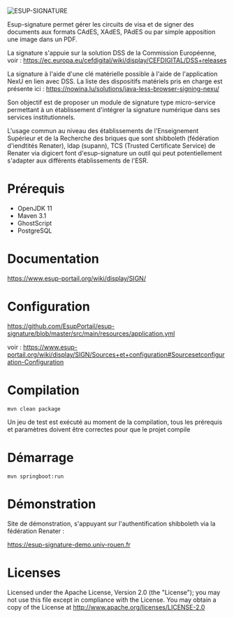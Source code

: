 ![ESUP-SIGNATURE](https://www.esup-portail.org/wiki/download/thumbnails/681148422/logo.png?version=1&modificationDate=1590494242000&api=v2)

Esup-signature permet gérer les circuits de visa et de signer des documents aux formats CAdES, XAdES, PAdES ou par simple apposition une image dans un PDF.

La signature s'appuie sur la solution DSS de la Commission Européenne, voir :
https://ec.europa.eu/cefdigital/wiki/display/CEFDIGITAL/DSS+releases

La signature à l'aide d'une clé matérielle possible à l'aide de l'application NexU en lien avec DSS. La liste des dispositifs matériels pris en charge est présente ici : https://nowina.lu/solutions/java-less-browser-signing-nexu/

Son objectif est de proposer un module de signature type micro-service permettant à un établissement d'intégrer la signature numérique dans ses services institutionnels.

L'usage commun au niveau des établissements de l'Enseignement Supérieur et de la Recherche des briques que sont shibboleth (fédération d'iendtités Renater), ldap (supann), TCS (Trusted Certificate Service) de Renater via digicert font d'esup-signature un outil qui peut potentiellement s'adapter aux différents établissements de l'ESR.

# Prérequis

 * OpenJDK 11
 * Maven 3.1
 * GhostScript
 * PostgreSQL
 
# Documentation

https://www.esup-portail.org/wiki/display/SIGN/

# Configuration

https://github.com/EsupPortail/esup-signature/blob/master/src/main/resources/application.yml

voir : https://www.esup-portail.org/wiki/display/SIGN/Sources+et+configuration#Sourcesetconfiguration-Configuration

# Compilation

```
mvn clean package
```
Un jeu de test est exécuté au moment de la compilation, tous les prérequis et paramètres doivent être correctes pour que le projet compile

# Démarrage

```
mvn springboot:run
```

# Démonstration

Site de démonstration, s'appuyant sur l'authentification shibboleth via la fédération Renater :

https://esup-signature-demo.univ-rouen.fr

# Licenses

Licensed under the Apache License, Version 2.0 (the "License"); you may not use this file except in compliance with the License. You may obtain a copy of the License at http://www.apache.org/licenses/LICENSE-2.0
